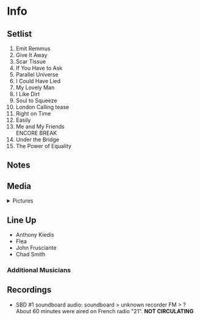 # Info

## Setlist

1. Emit Remmus
2. Give It Away
3. Scar Tissue
4. If You Have to Ask
5. Parallel Universe
6. I Could Have Lied
7. My Lovely Man
8. I Like Dirt
9. Soul to Squeeze
10. London Calling tease
11. Right on Time
12. Easily
13. Me and My Friends
<br> ENCORE BREAK
14. Under the Bridge
15. The Power of Equality

## Notes

## Media 

<details>
  <summary>Pictures</summary>
  <!--<img alt="Setlist" title="Setlist" src="_.jpg" height="200" />
  <img alt="Clipping" title="Clipping" src="_.jpg" height="200" />
  <img alt="Flyer" title="Flyer" src="_.jpg" height="200" />-->
</details>

## Line Up

* Anthony Kiedis
* Flea
* John Frusciante
* Chad Smith

### Additional Musicians

## Recordings

* SBD #1 soundboard audio: soundboard > unknown recorder FM > ? About 60 minutes were aired on French radio "21". **NOT CIRCULATING**
